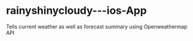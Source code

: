 # rainyshinycloudy---ios-App
Tells current weather as well as forecast summary using Openweathermap API
